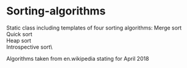 # Sorting-algorithms
Static class including templates of four sorting algorithms:
Merge sort\
Quick sort\
Heap sort\
Introspective sort\

Algorithms taken from en.wikipedia stating for April 2018
